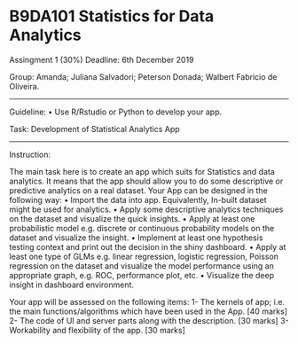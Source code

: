 # B9DA101 Statistics for Data Analytics
Assingment 1 (30%)
Deadline: 6th December 2019

Group:
Amanda; 
Juliana Salvadori;
Peterson Donada;
Walbert Fabricio de Oliveira.

****************************************************************************
Guideline:
•	Use R/Rstudio or Python to develop your app. 

Task: Development of Statistical Analytics App
****************************************************************************
Instruction:

 The main task here is to create an app which suits for Statistics and data analytics. It means that the app should allow you to do some descriptive or predictive analytics on a real dataset. 
Your  App can be designed in the following way:
•	Import the data into app. Equivalently, In-built dataset might be used for analytics.
•	Apply some descriptive analytics techniques on the dataset and visualize the quick insights.
•	Apply at least one probabilistic model e.g. discrete or continuous probability models on the dataset and visualize the insight.
•	Implement at least one hypothesis testing context and print out the decision in the shiny dashboard.
•	Apply at least one type of GLMs e.g. linear regression, logistic regression, Poisson regression on the dataset and visualize the model performance using an appropriate graph, e.g. ROC, performance plot, etc.
•	Visualize the deep insight in dashboard environment. 

Your app will be assessed on the following items:
1-	The kernels of app; i.e. the main functions/algorithms which have been used in the App.   [40 marks]
2-	The code of UI and server parts along with the description.   [30 marks]
3-	Workability and flexibility of the app.   [30 marks]
